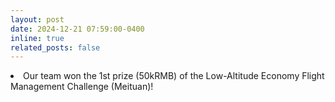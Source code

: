 ```yaml
---
layout: post
date: 2024-12-21 07:59:00-0400
inline: true
related_posts: false
---
```


<li> Our team won the 1st prize (50kRMB) of the Low-Altitude Economy Flight Management Challenge (Meituan)! </li>
